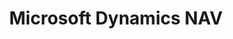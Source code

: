 ---
title: "Microsoft Dynamics NAV"
seoTitle: "Microsoft Dynamics NAV Getting Started"
seoDescription: "Integrate your Microsoft Dynamics NAV with supported B2B and B2C Systems through Stock2Shop"
seoKeyword: ["Microsoft Dynamics NAV", "Integrations"]
type: help
source: "microsoft-dynamics-nav"
tags: ["gettingstarted", "microsoft-dynamics-nav"]
draft: true
---